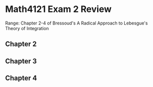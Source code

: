 # Math4121 Exam 2 Review

Range: Chapter 2-4 of Bressoud's A Radical Approach to Lebesgue's Theory of Integration

## Chapter 2

## Chapter 3

## Chapter 4
